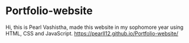 # Portfolio-website
Hi, this is Pearl Vashistha, made this website in my sophomore year using HTML, CSS and JavaScript. 
https://pearll12.github.io/Portfolio-website/

